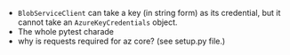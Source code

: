- `BlobServiceClient` can take a key (in string form) as its credential, but it cannot take an `AzureKeyCredentials` object.
- The whole pytest charade
- why is requests required for az core? (see setup.py file.)